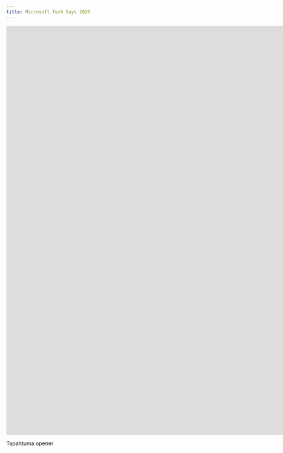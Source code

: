 ```yaml
---
title: Microsoft Tech Days 2020
---
```


<iframe src="https://www.youtube.com/embed/bF-5EK-bGCw" frameborder="0" width="1920" height="1080" frameborder="0" allow="autoplay; fullscreen" allowfullscreen data-uk-responsive></iframe>

Tapahtuma opener
